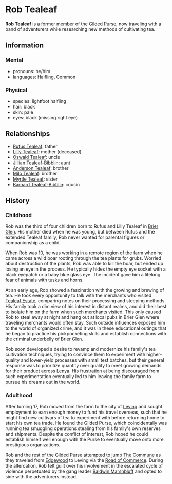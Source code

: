 # Rob Tealeaf

**Rob Tealeaf** is a former member of the [Gilded Purse](../../gilded-purse/gilded-purse.md), now traveling with a band of adventurers while researching new methods of cultivating tea.

## Information

### Mental

- pronouns: he/him
- languages: Halfling, Common

### Physical

- species: lightfoot halfling
- hair: black
- skin: pale
- eyes: black (missing right eye)

## Relationships

- [Rufus Tealeaf](../../tealeaf-estate/members/rufus-tealeaf.md): father
- [Lilly Tealeaf](../../tealeaf-estate/members/lilly-tealeaf.md): mother (deceased)
- [Oswald Tealeaf](../../tealeaf-estate.md/members/oswald-tealeaf.md): uncle
- [Jillian Tealeaf-Bibblin](../../tealeaf-estate.md/members/jillian-tealeaf-bibblin.md): aunt
- [Anderson Tealeaf](../../tealeaf-estate.md/members/anderson-tealeaf.md): brother
- [Milo Tealeaf](../../tealeaf-estate.md/members/milo-tealeaf.md): brother
- [Myrtle Tealeaf](../../tealeaf-estate.md/members/myrtle-tealeaf.md): sister
- [Barnard Tealeaf-Bibblin](../../tealeaf-estate.md/members/barnard-tealeaf-bibblin.md): cousin

## History

### Childhood

Rob was the third of four children born to Rufus and Lilly Tealeaf in [Brier Glen](../../../ch-2-people-of-mote/societies/esterfell-accord/brier-glen.md). His mother died when he was young, but between Rufus and the extended Tealeaf family, Rob never wanted for parental figures or companionship as a child.

When Rob was 10, he was working in a remote region of the farm when he came across a wild boar rooting through the tea plants for grubs. Worried about destruction of the plants, Rob was able to kill the boar, but ended up losing an eye in the process. He typically hides the empty eye socket with a black eyepatch or a baby blue glass eye. The incident gave him a lifelong fear of animals with tusks and horns.

At an early age, Rob showed a fascination with the growing and brewing of tea. He took every opportunity to talk with the merchants who visited [Tealeaf Estate](../../tealeaf-estate/tealeaf-estate.md), comparing notes on their processing and steeping methods. His family took a dim view of his interest in distant realms, and did their best to isolate him on the farm when such merchants visited. This only caused Rob to steal away at night and hang out at local pubs in Brier Glen where traveling merchants would often stay. Such outside influences exposed him to the world of organized crime, and it was in these educational outings that he began to practice his pickpocketing skills and establish connections with the criminal underbelly of Brier Glen.

Rob soon developed a desire to revamp and modernize his family's tea cultivation techniques, trying to convince them to experiment with higher-quality and lower-yield processes with small test batches, but their general response was to prioritize quantity over quality to meet growing demands for their product across [Lenya](../../../ch-4-esterfell-gazetteer/lenya/lenya.md). His frustration at being discouraged from such experimentation eventually led to him leaving the family farm to pursue his dreams out in the world.

### Adulthood

After turning 17, Rob moved from the farm to the city of [Leving](../../../ch-2-people-of-mote/societies/esterfell-accord/leving/leving.md) and sought employment to earn enough money to fund his travel overseas, such that he might find new cultivars of tea to experiment with before returning home to start his own tea trade. He found the Gilded Purse, which coincidentally was running tea smuggling operations stealing from his family's own reserves and shipments. Despite the conflict of interest, Rob hoped he could establish himself well enough with the Purse to eventually move onto more prestigious organizations.

Rob and the rest of the Gilded Purse attempted to jump [The Commune](../the-commune.md) as they traveled from [Edgewood](../../../ch-2-people-of-mote/societies/esterfell-accord/edgewood/edgewood.md) to Leving via the [Road of Commerce](../../../ch-2-people-of-mote/societies/esterfell-accord/road-of-commerce.md). During the altercation, Rob felt guilt over his involvement in the escalated cycle of violence perpetuated by the gang leader [Baldwin Marshbluff](../../gilded-purse/members/baldwin-marshbluff.md) and opted to side with the adventurers instead.
